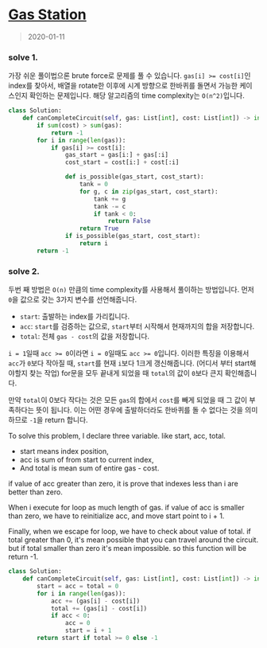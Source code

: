 # [Gas Station](https://leetcode.com/problems/gas-station/submissions/)

> 2020-01-11

### solve 1.
가장 쉬운 풀이법으론 brute force로 문제를 풀 수 있습니다.
`gas[i] >= cost[i]`인 index를 찾아서, 배열을 rotate한 이후에 시계 방향으로 한바퀴를 돌면서 가능한 케이스인지 확인하는 문제입니다.
해당 알고리즘의 time complexity는 `O(n^2)`입니다.

```python
class Solution:
    def canCompleteCircuit(self, gas: List[int], cost: List[int]) -> int:
        if sum(cost) > sum(gas):
            return -1
        for i in range(len(gas)):
            if gas[i] >= cost[i]:
                gas_start = gas[i:] + gas[:i]
                cost_start = cost[i:] + cost[:i]

                def is_possible(gas_start, cost_start):
                    tank = 0
                    for g, c in zip(gas_start, cost_start):
                        tank += g
                        tank -= c
                        if tank < 0:
                            return False
                    return True
                if is_possible(gas_start, cost_start):
                    return i
        return -1
```

### solve 2.
두번 째 방법은 `O(n)` 만큼의 time complexity를 사용해서 풀이하는 방법입니다.
먼저 `0`을 값으로 갖는 3가지 변수를 선언해줍니다.
- `start`: 출발하는 index를 가리킵니다.
- `acc`: `start`를 검증하는 값으로, `start`부터 시작해서 현재까지의 합을 저장합니다.
- `total`: 전체 `gas - cost`의 값을 저장합니다.

`i = 1`일때 `acc >= 0`이라면 `i = 0`일때도 `acc >= 0`입니다.
이러한 특징을 이용해서 `acc`가 `0`보다 작아질 때, `start`를 현재 `i`보다 1크게 갱신해줍니다. (어디서 부터 start해야할지 찾는 작업)
for문을 모두 끝내게 되었을 때 `total`의 값이 `0`보다 큰지 확인해줍니다.

만약 `total`이 0보다 작다는 것은 모든 `gas`의 합에서 `cost`를 빼게 되었을 때 그 값이 부족하다는 뜻이 됩니다.
이는 어떤 경우에 출발하더라도 한바퀴를 돌 수 없다는 것을 의미하므로 `-1`을 return 합니다.

To solve this problem, I declare three variable. like start, acc, total.

- start means index position,
- acc is sum of from start to current index,
- And total is mean sum of entire gas - cost.

if value of acc greater than zero, it is prove that indexes less than i are better than zero.
  
When i execute for loop as much length of gas.
if value of acc is smaller than zero, we have to reinitialize acc, and move start point to i + 1.

Finally, when we escape for loop, we have to check about value of total.
if total greater than 0, it's mean possible that you can travel around the circuit.
but if total smaller than zero it's mean impossible. so this function will be return -1.
  
```python
class Solution:
    def canCompleteCircuit(self, gas: List[int], cost: List[int]) -> int:
        start = acc = total = 0
        for i in range(len(gas)):
            acc += (gas[i] - cost[i])
            total += (gas[i] - cost[i])
            if acc < 0:
                acc = 0
                start = i + 1
        return start if total >= 0 else -1
```
